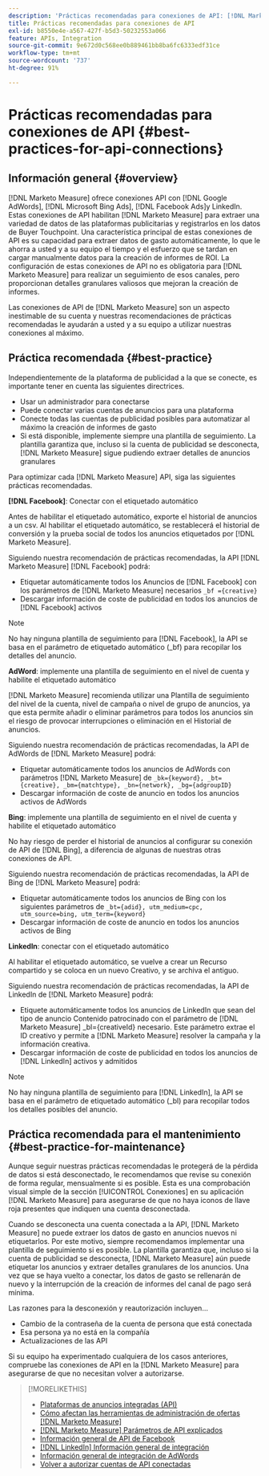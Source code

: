 ```yaml
---
description: 'Prácticas recomendadas para conexiones de API: [!DNL Marketo Measure]'
title: Prácticas recomendadas para conexiones de API
exl-id: b8550e4e-a567-427f-b5d3-50232553a066
feature: APIs, Integration
source-git-commit: 9e672d0c568ee0b889461bb8ba6fc6333edf31ce
workflow-type: tm+mt
source-wordcount: '737'
ht-degree: 91%

---
```


# Prácticas recomendadas para conexiones de API {#best-practices-for-api-connections}

## Información general {#overview}

[!DNL Marketo Measure] ofrece conexiones API con [!DNL Google AdWords], [!DNL Microsoft Bing Ads], [!DNL Facebook Ads]y LinkedIn. Estas conexiones de API habilitan [!DNL Marketo Measure] para extraer una variedad de datos de las plataformas publicitarias y registrarlos en los datos de Buyer Touchpoint. Una característica principal de estas conexiones de API es su capacidad para extraer datos de gasto automáticamente, lo que le ahorra a usted y a su equipo el tiempo y el esfuerzo que se tardan en cargar manualmente datos para la creación de informes de ROI. La configuración de estas conexiones de API no es obligatoria para [!DNL Marketo Measure] para realizar un seguimiento de esos canales, pero proporcionan detalles granulares valiosos que mejoran la creación de informes.

Las conexiones de API de [!DNL Marketo Measure] son un aspecto inestimable de su cuenta y nuestras recomendaciones de prácticas recomendadas le ayudarán a usted y a su equipo a utilizar nuestras conexiones al máximo.

## Práctica recomendada {#best-practice}

Independientemente de la plataforma de publicidad a la que se conecte, es importante tener en cuenta las siguientes directrices.

* Usar un administrador para conectarse
* Puede conectar varias cuentas de anuncios para una plataforma
* Conecte todas las cuentas de publicidad posibles para automatizar al máximo la creación de informes de gasto
* Si está disponible, implemente siempre una plantilla de seguimiento. La plantilla garantiza que, incluso si la cuenta de publicidad se desconecta, [!DNL Marketo Measure] sigue pudiendo extraer detalles de anuncios granulares

Para optimizar cada [!DNL Marketo Measure] API, siga las siguientes prácticas recomendadas.

**[!DNL Facebook]**: Conectar con el etiquetado automático

Antes de habilitar el etiquetado automático, exporte el historial de anuncios a un csv. Al habilitar el etiquetado automático, se restablecerá el historial de conversión y la prueba social de todos los anuncios etiquetados por [!DNL Marketo Measure].

Siguiendo nuestra recomendación de prácticas recomendadas, la API [!DNL Marketo Measure] [!DNL Facebook] podrá:

* Etiquetar automáticamente todos los Anuncios de [!DNL Facebook] con los parámetros de [!DNL Marketo Measure] necesarios `_bf ={creative}`
* Descargar información de coste de publicidad en todos los anuncios de [!DNL Facebook] activos

>[!NOTE]
>
>No hay ninguna plantilla de seguimiento para [!DNL Facebook], la API se basa en el parámetro de etiquetado automático (_bf) para recopilar los detalles del anuncio.

**AdWord**: implemente una plantilla de seguimiento en el nivel de cuenta y habilite el etiquetado automático

[!DNL Marketo Measure] recomienda utilizar una Plantilla de seguimiento del nivel de la cuenta, nivel de campaña o nivel de grupo de anuncios, ya que esta permite añadir o eliminar parámetros para todos los anuncios sin el riesgo de provocar interrupciones o eliminación en el Historial de anuncios.

Siguiendo nuestra recomendación de prácticas recomendadas, la API de AdWords de [!DNL Marketo Measure] podrá:

* Etiquetar automáticamente todos los anuncios de AdWords con parámetros [!DNL Marketo Measure] de `_bk={keyword}, _bt={creative}, _bm={matchtype}, _bn={network}, _bg={adgroupID}`
* Descargar información de coste de anuncio en todos los anuncios activos de AdWords

**Bing**: implemente una plantilla de seguimiento en el nivel de cuenta y habilite el etiquetado automático

No hay riesgo de perder el historial de anuncios al configurar su conexión de API de [!DNL Bing], a diferencia de algunas de nuestras otras conexiones de API.

Siguiendo nuestra recomendación de prácticas recomendadas, la API de Bing de [!DNL Marketo Measure] podrá:
* Etiquetar automáticamente todos los anuncios de Bing con los siguientes parámetros de `_bt={adid}, utm_medium=cpc, utm_source=bing, utm_term={keyword}`
* Descargar información de coste de anuncio en todos los anuncios activos de Bing

**LinkedIn**: conectar con el etiquetado automático

Al habilitar el etiquetado automático, se vuelve a crear un Recurso compartido y se coloca en un nuevo Creativo, y se archiva el antiguo.

Siguiendo nuestra recomendación de prácticas recomendadas, la API de LinkedIn de [!DNL Marketo Measure] podrá:

* Etiquete automáticamente todos los anuncios de LinkedIn que sean del tipo de anuncio Contenido patrocinado con el parámetro de [!DNL Marketo Measure] _bl={creativeId} necesario. Este parámetro extrae el ID creativo y permite a [!DNL Marketo Measure] resolver la campaña y la información creativa.
* Descargar información de coste de publicidad en todos los anuncios de [!DNL LinkedIn] activos y admitidos

>[!NOTE]
>
>No hay ninguna plantilla de seguimiento para [!DNL LinkedIn], la API se basa en el parámetro de etiquetado automático (_bl) para recopilar todos los detalles posibles del anuncio.

## Práctica recomendada para el mantenimiento {#best-practice-for-maintenance}

Aunque seguir nuestras prácticas recomendadas le protegerá de la pérdida de datos si está desconectado, le recomendamos que revise su conexión de forma regular, mensualmente si es posible. Esta es una comprobación visual simple de la sección [!UICONTROL Conexiones] en su aplicación [!DNL Marketo Measure] para asegurarse de que no haya iconos de llave roja presentes que indiquen una cuenta desconectada.

Cuando se desconecta una cuenta conectada a la API, [!DNL Marketo Measure] no puede extraer los datos de gasto en anuncios nuevos ni etiquetarlos. Por este motivo, siempre recomendamos implementar una plantilla de seguimiento si es posible. La plantilla garantiza que, incluso si la cuenta de publicidad se desconecta, [!DNL Marketo Measure] aún puede etiquetar los anuncios y extraer detalles granulares de los anuncios. Una vez que se haya vuelto a conectar, los datos de gasto se rellenarán de nuevo y la interrupción de la creación de informes del canal de pago será mínima.

Las razones para la desconexión y reautorización incluyen...

* Cambio de la contraseña de la cuenta de persona que está conectada
* Esa persona ya no está en la compañía
* Actualizaciones de las API

Si su equipo ha experimentado cualquiera de los casos anteriores, compruebe las conexiones de API en la [!DNL Marketo Measure] para asegurarse de que no necesitan volver a autorizarse.

>[!MORELIKETHIS]
>
>* [Plataformas de anuncios integradas (API)](/help/api-connections/utilizing-marketo-measures-api-connections/integrated-ad-platforms.md)
>* [Cómo afectan las herramientas de administración de ofertas [!DNL Marketo Measure]](/help/api-connections/utilizing-marketo-measures-api-connections/how-bid-management-tools-affect-marketo-measure.md)
>* [[!DNL Marketo Measure] Parámetros de API explicados](/help/api-connections/utilizing-marketo-measures-api-connections/marketo-measure-parameters.md)
>* [Información general de API de Facebook](/help/api-connections/utilizing-marketo-measures-api-connections/facebook-api.md)
>* [[!DNL LinkedIn] Información general de integración](/help/api-connections/utilizing-marketo-measures-api-connections/linkedin-integration.md)
>* [Información general de integración de AdWords](/help/api-connections/utilizing-marketo-measures-api-connections/understanding-marketo-measure-adwords-tagging.md)
>* [Volver a autorizar cuentas de API conectadas](/help/api-connections/utilizing-marketo-measures-api-connections/reauthorizing-connected-accounts.md)
